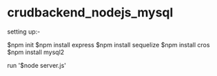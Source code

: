 # crudbackend_nodejs_mysql
 
setting up:-


$npm init
$npm install express
$npm install sequelize
$npm install cros
$npm install mysql2



run '$node server.js'
